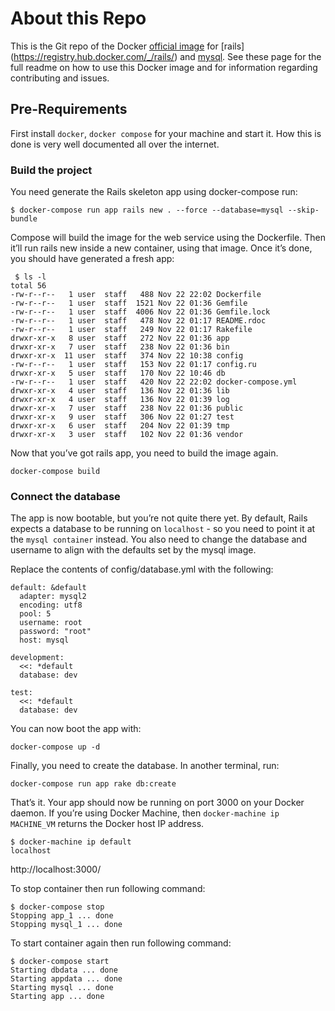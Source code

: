 # About this Repo
This is the Git repo of the Docker [official image](https://docs.docker.com/docker-hub/official_repos/) for [rails] (https://registry.hub.docker.com/_/rails/) and [mysql](https://hub.docker.com/_/mysql/). See these page for the full readme on how to use this Docker image and for information regarding contributing and issues.

## Pre-Requirements
First install `docker`, `docker compose` for your machine and start it. How this is done is very well documented all over the internet.

### Build the project
You need generate the Rails skeleton app using docker-compose run:
```
$ docker-compose run app rails new . --force --database=mysql --skip-bundle
```

Compose will build the image for the web service using the Dockerfile. Then it’ll run rails new inside a new container, using that image. Once it’s done, you should have generated a fresh app:
```
 $ ls -l
total 56
-rw-r--r--   1 user  staff   488 Nov 22 22:02 Dockerfile
-rw-r--r--   1 user  staff  1521 Nov 22 01:36 Gemfile
-rw-r--r--   1 user  staff  4006 Nov 22 01:36 Gemfile.lock
-rw-r--r--   1 user  staff   478 Nov 22 01:17 README.rdoc
-rw-r--r--   1 user  staff   249 Nov 22 01:17 Rakefile
drwxr-xr-x   8 user  staff   272 Nov 22 01:36 app
drwxr-xr-x   7 user  staff   238 Nov 22 01:36 bin
drwxr-xr-x  11 user  staff   374 Nov 22 10:38 config
-rw-r--r--   1 user  staff   153 Nov 22 01:17 config.ru
drwxr-xr-x   5 user  staff   170 Nov 22 10:46 db
-rw-r--r--   1 user  staff   420 Nov 22 22:02 docker-compose.yml
drwxr-xr-x   4 user  staff   136 Nov 22 01:36 lib
drwxr-xr-x   4 user  staff   136 Nov 22 01:39 log
drwxr-xr-x   7 user  staff   238 Nov 22 01:36 public
drwxr-xr-x   9 user  staff   306 Nov 22 01:27 test
drwxr-xr-x   6 user  staff   204 Nov 22 01:39 tmp
drwxr-xr-x   3 user  staff   102 Nov 22 01:36 vendor
```

Now that you’ve got rails app, you need to build the image again.
```
docker-compose build
```

### Connect the database
The app is now bootable, but you’re not quite there yet. By default, Rails expects a database to be running on `localhost` - so you need to point it at the `mysql container` instead. You also need to change the database and username to align with the defaults set by the mysql image.

Replace the contents of config/database.yml with the following:
```
default: &default
  adapter: mysql2
  encoding: utf8
  pool: 5
  username: root
  password: "root"
  host: mysql

development:
  <<: *default
  database: dev

test:
  <<: *default
  database: dev
```

You can now boot the app with:
```
docker-compose up -d
```

Finally, you need to create the database. In another terminal, run:
```
docker-compose run app rake db:create
```

That’s it. Your app should now be running on port 3000 on your Docker daemon. If you’re using Docker Machine, then `docker-machine ip MACHINE_VM` returns the Docker host IP address.
```
$ docker-machine ip default
localhost
```

http://localhost:3000/


To stop container then run following command:
```
$ docker-compose stop
Stopping app_1 ... done
Stopping mysql_1 ... done
```

To start container again then run following command:
```
$ docker-compose start
Starting dbdata ... done
Starting appdata ... done
Starting mysql ... done
Starting app ... done
```
